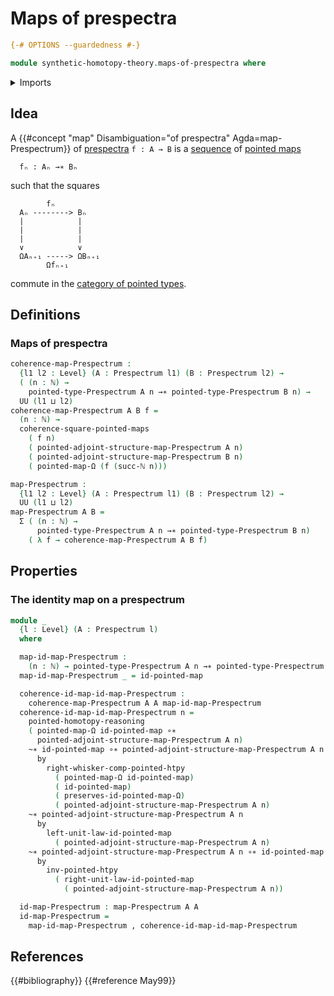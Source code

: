 # Maps of prespectra

```agda
{-# OPTIONS --guardedness #-}

module synthetic-homotopy-theory.maps-of-prespectra where
```

<details><summary>Imports</summary>

```agda
open import elementary-number-theory.natural-numbers

open import foundation.action-on-identifications-functions
open import foundation.dependent-pair-types
open import foundation.homotopies
open import foundation.universe-levels

open import structured-types.commuting-squares-of-pointed-maps
open import structured-types.pointed-homotopies
open import structured-types.pointed-maps
open import structured-types.whiskering-pointed-homotopies-composition
open import structured-types.wild-category-of-pointed-types

open import synthetic-homotopy-theory.functoriality-loop-spaces
open import synthetic-homotopy-theory.prespectra
```

</details>

## Idea

A {{#concept "map" Disambiguation="of prespectra" Agda=map-Prespectrum}} of
[prespectra](synthetic-homotopy-theory.prespectra.md) `f : A → B` is a
[sequence](foundation.dependent-sequences.md) of
[pointed maps](structured-types.pointed-maps.md)

```text
  fₙ : Aₙ →∗ Bₙ
```

such that the squares

```text
        fₙ
  Aₙ --------> Bₙ
  |            |
  |            |
  |            |
  ∨            ∨
  ΩAₙ₊₁ -----> ΩBₙ₊₁
        Ωfₙ₊₁
```

commute in the
[category of pointed types](structured-types.wild-category-of-pointed-types.md).

## Definitions

### Maps of prespectra

```agda
coherence-map-Prespectrum :
  {l1 l2 : Level} (A : Prespectrum l1) (B : Prespectrum l2) →
  ( (n : ℕ) →
    pointed-type-Prespectrum A n →∗ pointed-type-Prespectrum B n) →
  UU (l1 ⊔ l2)
coherence-map-Prespectrum A B f =
  (n : ℕ) →
  coherence-square-pointed-maps
    ( f n)
    ( pointed-adjoint-structure-map-Prespectrum A n)
    ( pointed-adjoint-structure-map-Prespectrum B n)
    ( pointed-map-Ω (f (succ-ℕ n)))

map-Prespectrum :
  {l1 l2 : Level} (A : Prespectrum l1) (B : Prespectrum l2) →
  UU (l1 ⊔ l2)
map-Prespectrum A B =
  Σ ( (n : ℕ) →
      pointed-type-Prespectrum A n →∗ pointed-type-Prespectrum B n)
    ( λ f → coherence-map-Prespectrum A B f)
```

## Properties

### The identity map on a prespectrum

```agda
module _
  {l : Level} (A : Prespectrum l)
  where

  map-id-map-Prespectrum :
    (n : ℕ) → pointed-type-Prespectrum A n →∗ pointed-type-Prespectrum A n
  map-id-map-Prespectrum _ = id-pointed-map

  coherence-id-map-id-map-Prespectrum :
    coherence-map-Prespectrum A A map-id-map-Prespectrum
  coherence-id-map-id-map-Prespectrum n =
    pointed-homotopy-reasoning
    ( pointed-map-Ω id-pointed-map ∘∗
      pointed-adjoint-structure-map-Prespectrum A n)
    ~∗ id-pointed-map ∘∗ pointed-adjoint-structure-map-Prespectrum A n
      by
        right-whisker-comp-pointed-htpy
          ( pointed-map-Ω id-pointed-map)
          ( id-pointed-map)
          ( preserves-id-pointed-map-Ω)
          ( pointed-adjoint-structure-map-Prespectrum A n)
    ~∗ pointed-adjoint-structure-map-Prespectrum A n
      by
        left-unit-law-id-pointed-map
          ( pointed-adjoint-structure-map-Prespectrum A n)
    ~∗ pointed-adjoint-structure-map-Prespectrum A n ∘∗ id-pointed-map
      by
        inv-pointed-htpy
          ( right-unit-law-id-pointed-map
            ( pointed-adjoint-structure-map-Prespectrum A n))

  id-map-Prespectrum : map-Prespectrum A A
  id-map-Prespectrum =
    map-id-map-Prespectrum , coherence-id-map-id-map-Prespectrum
```

## References

{{#bibliography}} {{#reference May99}}
